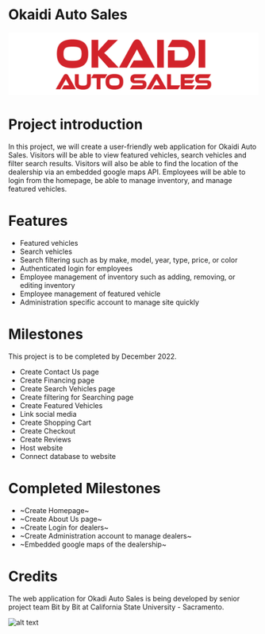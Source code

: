 # Okaidi Auto Sales
![alt text](https://github.com/mseliuzhytski/Bit-by-Bit-Senior-Project/blob/fbd8cb8ee96a87125e2968e7167817c0e99fa191/Images/Logo.png)

# Project introduction 
In this project, we will create a user-friendly web application for Okaidi Auto Sales. Visitors will be able to view featured vehicles, search vehicles and filter search results.
Visitors will also be able to find the location of the dealership via an embedded google maps API. Employees will be able to login from the homepage, be able to manage inventory, and manage featured vehicles.

# Features
* Featured vehicles
* Search vehicles
* Search filtering such as by make, model, year, type, price, or color
* Authenticated login for employees
* Employee management of inventory such as adding, removing, or editing inventory
* Employee management of featured vehicle
* Administration specific account to manage site quickly

# Milestones
This project is to be completed by December 2022.
* Create Contact Us page
* Create Financing page
* Create Search Vehicles page
* Create filtering for Searching page
* Create Featured Vehicles
* Link social media
* Create Shopping Cart
* Create Checkout
* Create Reviews
* Host website
* Connect database to website

# Completed Milestones
* ~Create Homepage~
* ~Create About Us page~
* ~Create Login for dealers~
* ~Create Administration account to manage dealers~
* ~Embedded google maps of the dealership~

# Credits
 The web application for Okadi Auto Sales is being developed by senior project team Bit by Bit at California State University - Sacramento.
 
 ![alt text](https://micefa.org/wp-content/uploads/2017/09/CSUS-Logo-300x141.jpg)
